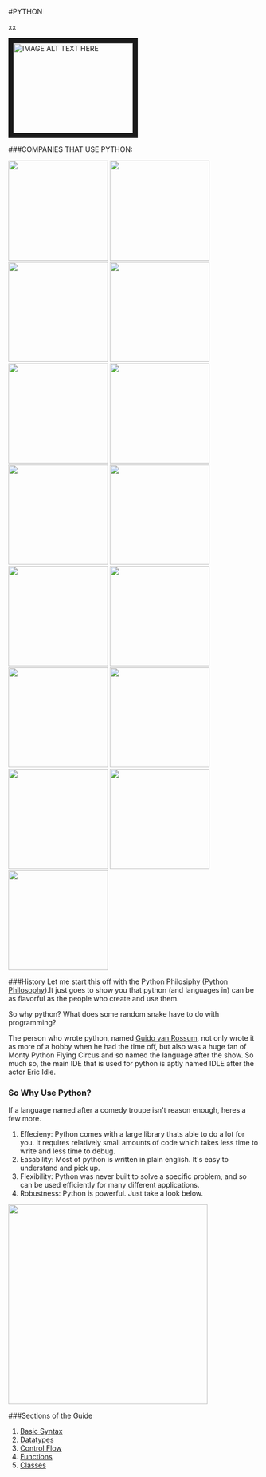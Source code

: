 #PYTHON

xx

<a href="http://youtu.be/cpPG0bKHYKc" target="_blank"><img src="http://img.youtube.com/vi/YOUTUBE_VIDEO_ID_HERE/0.jpg"
alt="IMAGE ALT TEXT HERE" width="240" height="180" border="10" /></a>


###COMPANIES THAT USE PYTHON:

<img src="http://upload.wikimedia.org/wikipedia/commons/4/4a/Logo_2013_Google.png" width=200>

<img src="http://img4.wikia.nocookie.net/__cb20140626142342/marvelcinematicuniverse/images/c/c0/NASA.png" width=200>

<img src="http://img1.wikia.nocookie.net/__cb20140409103134/marvelcinematicuniverse/images/4/4f/CIA.png" width=200>

<img src="http://www.massarbor.org/images/Dropbox-Logo.png" width=200>

<img src="http://static.squarespace.com/static/5288ddc0e4b00ad5dab522b3/t/52b08be4e4b0adb878a00c6a/1387301860679/Eventbrite+box.png" width=200>

<img src="http://andrewsfamilyhousing.com/wp-content/uploads/2013/08/surveymonkey2-1024x530.jpg" width=200>

<img src="http://www.microsoft.com/About/CorporateCitizenship/en-us/DownloadHandler.ashx?Id=07-03-02" width=200>

<img src="http://seedcamp.com/main/wp-content/uploads/2014/06/facebook-logoimage-facebook-logopng-moshi-monsters-wiki-dmua0wep1.png" width=200>

<img src="http://d3i7ulge6jabi3.cloudfront.net/buy_images/spotify.png" width=200>

<img src="https://assets.mozilla.org/Brands-Logos/Mozilla/mozilla_wordmark.png" width=200>

<img src="http://f.usht.ru/Cisco/Photos/cisco-logo.png" width=200>

<img src="http://www.nickstedman.com/mpm207-13/wp-content/uploads/2013/01/reddit_logo2_large_verge_medium_landscape.jpeg" width=200>

<img src="http://upload.wikimedia.org/wikipedia/en/thumb/0/0d/Yelp_logo.svg/1280px-Yelp_logo.svg.png" width=200>

<img src="http://img.talkandroid.com/uploads/2013/09/YouTube-Transparent-Logo.png" width=200>

<img src="http://cleartextsystems.com/wp-content/uploads/2014/06/Rackspace_Cloud_Company_Logo_clr1.png" width=200>

###History
Let me start this off with the Python Philosiphy ([Python Philosophy](http://c2.com/cgi/wiki?PythonPhilosophy)).It just goes to show you that python (and languages in) can be as flavorful as the people who create and use them.

So why python? What does some random snake have to do with programming?

The person who wrote python, named [Guido van Rossum](http://en.wikipedia.org/wiki/Guido_van_Rossum), not only wrote it as more of a hobby when he had the time off, but also was a huge fan of Monty Python Flying Circus and so named the language after the show. So much so, the main IDE that is used for python is aptly named IDLE after the actor Eric Idle.

### So Why Use Python?
If a language named after a comedy troupe isn't reason enough, heres a few more.
1. Effecieny: Python comes with a large library thats able to do a lot for you. It requires relatively small amounts of code which takes less time to write and less time to debug.
2. Easability: Most of python is written in plain english. It's easy to understand and pick up.
3. Flexibility: Python was never built to solve a specific problem, and so can be used efficiently for many different applications.
4. Robustness: Python is powerful. Just take a look below.

<img src="http://www.sixfeetup.com/blog/Udemy_PythonSpeed.png" width=400>


###Sections of the Guide
1. [Basic Syntax](https://github.com/python-tut/tutorial/blob/master/basics.md)
2. [Datatypes](https://github.com/python-tut/tutorial/blob/master/DataTypes.md)
3. [Control Flow](https://github.com/python-tut/tutorial/blob/master/controlFlow.md)
4. [Functions](https://github.com/python-tut/tutorial/blob/master/functions.md)
5. [Classes](https://github.com/python-tut/tutorial/blob/master/Classes.md)
